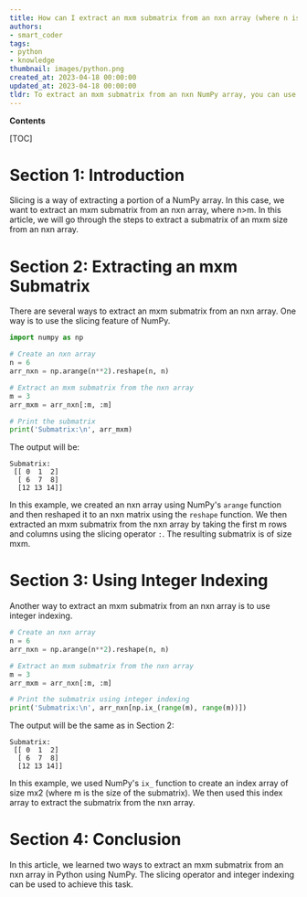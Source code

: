 ```yaml
---
title: How can I extract an mxm submatrix from an nxn array (where n is greater than m) using numpy's array slicing method?
authors:
- smart_coder
tags:
- python
- knowledge
thumbnail: images/python.png
created_at: 2023-04-18 00:00:00
updated_at: 2023-04-18 00:00:00
tldr: To extract an mxm submatrix from an nxn NumPy array, you can use slicing with array[0m, 0m].
---
```


**Contents**

[TOC]

# Section 1: Introduction

Slicing is a way of extracting a portion of a NumPy array. In this case, we want to extract an mxm submatrix from an nxn array, where n>m. In this article, we will go through the steps to extract a submatrix of an mxm size from an nxn array.


# Section 2: Extracting an mxm Submatrix

There are several ways to extract an mxm submatrix from an nxn array. One way is to use the slicing feature of NumPy.


```python
import numpy as np

# Create an nxn array
n = 6
arr_nxn = np.arange(n**2).reshape(n, n)

# Extract an mxm submatrix from the nxn array
m = 3
arr_mxm = arr_nxn[:m, :m]

# Print the submatrix
print('Submatrix:\n', arr_mxm)
```

The output will be:

```
Submatrix:
 [[ 0  1  2]
  [ 6  7  8]
  [12 13 14]]
```

In this example, we created an nxn array using NumPy's `arange` function and then reshaped it to an nxn matrix using the `reshape` function. We then extracted an mxm submatrix from the nxn array by taking the first m rows and columns using the slicing operator `:`. The resulting submatrix is of size mxm.


# Section 3: Using Integer Indexing

Another way to extract an mxm submatrix from an nxn array is to use integer indexing.


```python
# Create an nxn array
n = 6
arr_nxn = np.arange(n**2).reshape(n, n)

# Extract an mxm submatrix from the nxn array
m = 3
arr_mxm = arr_nxn[:m, :m]

# Print the submatrix using integer indexing
print('Submatrix:\n', arr_nxn[np.ix_(range(m), range(m))])
```

The output will be the same as in Section 2:

```
Submatrix:
 [[ 0  1  2]
  [ 6  7  8]
  [12 13 14]]
```

In this example, we used NumPy's `ix_` function to create an index array of size mx2 (where m is the size of the submatrix). We then used this index array to extract the submatrix from the nxn array.


# Section 4: Conclusion

In this article, we learned two ways to extract an mxm submatrix from an nxn array in Python using NumPy. The slicing operator and integer indexing can be used to achieve this task.
